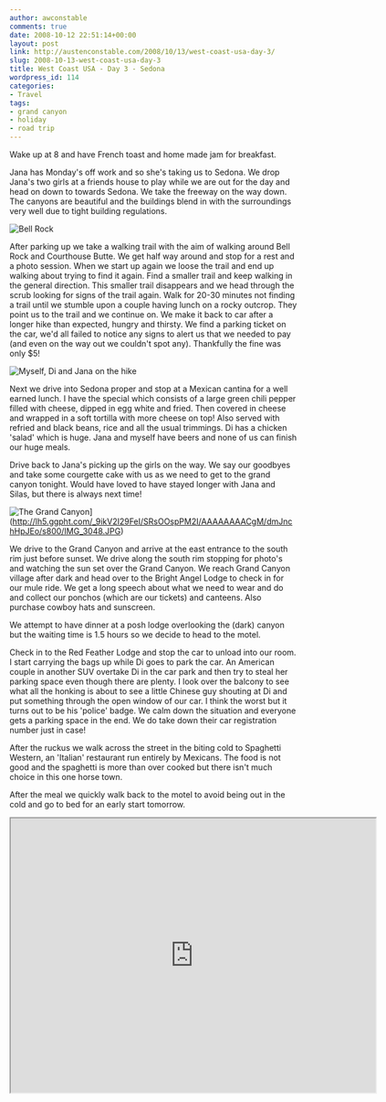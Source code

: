 ```yaml
---
author: awconstable
comments: true
date: 2008-10-12 22:51:14+00:00
layout: post
link: http://austenconstable.com/2008/10/13/west-coast-usa-day-3/
slug: 2008-10-13-west-coast-usa-day-3
title: West Coast USA - Day 3 - Sedona
wordpress_id: 114
categories:
- Travel
tags:
- grand canyon
- holiday
- road trip
---
```


Wake up at 8 and have French toast and home made jam for breakfast.

Jana has Monday's off work and so she's taking us to Sedona. We drop Jana's two girls at a friends house to play while we are out for the day and head on down to towards Sedona. We take the freeway on the way down. The canyons are beautiful and the buildings blend in with the surroundings very well due to tight building regulations.

![Bell Rock](http://lh6.ggpht.com/_9ikV2I29FeI/SRsN4tiE6eI/AAAAAAAACT0/QJ8TeSvERRs/s800/IMG_3015.JPG)

After parking up we take a walking trail with the aim of walking around Bell Rock and Courthouse Butte. We get half way around and stop for a rest and a photo session. When we start up again we loose the trail and end up walking about trying to find it again. Find a smaller trail and keep walking in the general direction. This smaller trail disappears and we head through the scrub looking for signs of the trail again. Walk for 20-30 minutes not finding a trail until we stumble upon a couple having lunch on a rocky outcrop. They point us to the trail and we continue on. We make it back to car after a longer hike than expected, hungry and thirsty. We find a parking ticket on the car, we'd all failed to notice any signs to alert us that we needed to pay (and even on the way out we couldn't spot any). Thankfully the fine was only $5!

![Myself, Di and Jana on the hike](http://lh6.ggpht.com/_9ikV2I29FeI/SRsOBxrXeEI/AAAAAAAACUg/JgsB7XzxaLo/s800/IMG_3029.JPG)

Next we drive into Sedona proper and stop at a Mexican cantina for a well earned lunch. I have the special which consists of a large green chili pepper filled with cheese, dipped in egg white and fried. Then covered in cheese and wrapped in a soft tortilla with more cheese on top! Also served with refried and black beans, rice and all the usual trimmings. Di has a chicken 'salad' which is huge. Jana and myself have beers and none of us can finish our huge meals.

Drive back to Jana's picking up the girls on the way. We say our goodbyes and take some courgette cake with us as we need to get to the grand canyon tonight. Would have loved to have stayed longer with Jana and Silas, but there is always next time!

![The Grand Canyon](http://lh5.ggpht.com/_9ikV2I29FeI/SRsOOspPM2I/AAAAAAAACgM/dmJnchHpJEo/s288/IMG_3048.JPG)](http://lh5.ggpht.com/_9ikV2I29FeI/SRsOOspPM2I/AAAAAAAACgM/dmJnchHpJEo/s800/IMG_3048.JPG)

We drive to the Grand Canyon and arrive at the east entrance to the south rim just before sunset. We drive along the south rim stopping for photo's and watching the sun set over the Grand Canyon. We reach Grand Canyon village after dark and head over to the Bright Angel Lodge to check in for our mule ride. We get a long speech about what we need to wear and do and collect our ponchos (which are our tickets) and canteens. Also purchase cowboy hats and sunscreen.

We attempt to have dinner at a posh lodge overlooking the (dark) canyon but the waiting time is 1.5 hours so we decide to head to the motel.

Check in to the Red Feather Lodge and stop the car to unload into our room. I start carrying the bags up while Di goes to park the car. An American couple in another SUV overtake Di in the car park and then try to steal her parking space even though there are plenty. I look over the balcony to see what all the honking is about to see a little Chinese guy shouting at Di and put something through the open window of our car. I think the worst but it turns out to be his 'police' badge. We calm down the situation and everyone gets a parking space in the end. We do take down their car registration number just in case!

After the ruckus we walk across the street in the biting cold to Spaghetti Western, an 'Italian' restaurant run entirely by Mexicans. The food is not good and the spaghetti is more than over cooked but there isn't much choice in this one horse town.

After the meal we quickly walk back to the motel to avoid being out in the cold and go to bed for an early start tomorrow.

<iframe src="https://maps.google.com/maps?f=d&saddr=East+Leisure+Lane,+Flagstaff,+AZ&daddr=Sedona,+AZ+to:I-17+N+to:East+Leisure+Lane,+Flagstaff,+AZ+to:Center+Loop+Road,+PO+Box+129,+Grand+Canyon+National+Park,+AZ+86023+(Grand+Canyon+National+Park)+to:Tusayan,+AZ&hl=en&geocode=%3B%3BFYjBEwIdDAtZ-Q%3B%3BFX0vJgIdpO9Q-SGyLDS-E3Di4Q%3B&mra=ls&via=2&sll=35.892388,-111.926651&sspn=0.30372,0.727158&ie=UTF8&s=AARTsJo45gtotpjHeEme1CMbLlEakBfDLw&ll=35.438296,-111.681519&spn=1.566402,2.334595&z=8&output=embed&w=640&h=480" width="640" height="480"></iframe>
